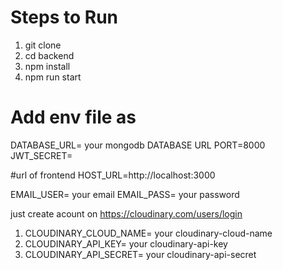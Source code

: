 # Steps to Run
1. git clone <repository-url>
2. cd backend
3. npm install
4. npm run start

# Add env file as 
DATABASE_URL= your mongodb DATABASE URL
PORT=8000
JWT_SECRET= <your secret key>

#url of frontend
HOST_URL=http://localhost:3000

EMAIL_USER= your email
EMAIL_PASS= your password

just create acount on https://cloudinary.com/users/login
1. CLOUDINARY_CLOUD_NAME= your cloudinary-cloud-name
2. CLOUDINARY_API_KEY= your cloudinary-api-key
3. CLOUDINARY_API_SECRET= your cloudinary-api-secret


